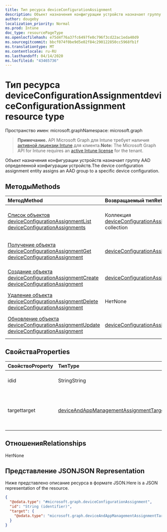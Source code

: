 ```yaml
---
title: Тип ресурса deviceConfigurationAssignment
description: Объект назначения конфигурации устройств назначает группу AAD определенной конфигурации устройств.
author: dougeby
localization_priority: Normal
ms.prod: Intune
doc_type: resourcePageType
ms.openlocfilehash: e75d4f76a37fc6497fe0c796f3cd22ac1eda40d9
ms.sourcegitcommit: bbcf074f0be9d5e02f84c290122850cc5968fb1f
ms.translationtype: MT
ms.contentlocale: ru-RU
ms.lasthandoff: 04/14/2020
ms.locfileid: "43465736"
---
```

# <a name="deviceconfigurationassignment-resource-type"></a><span data-ttu-id="eedd9-103">Тип ресурса deviceConfigurationAssignment</span><span class="sxs-lookup"><span data-stu-id="eedd9-103">deviceConfigurationAssignment resource type</span></span>

<span data-ttu-id="eedd9-104">Пространство имен: microsoft.graph</span><span class="sxs-lookup"><span data-stu-id="eedd9-104">Namespace: microsoft.graph</span></span>

> <span data-ttu-id="eedd9-105">**Примечание.** API Microsoft Graph для Intune требует наличия [активной лицензии Intune](https://go.microsoft.com/fwlink/?linkid=839381) для клиента.</span><span class="sxs-lookup"><span data-stu-id="eedd9-105">**Note:** The Microsoft Graph API for Intune requires an [active Intune license](https://go.microsoft.com/fwlink/?linkid=839381) for the tenant.</span></span>

<span data-ttu-id="eedd9-106">Объект назначения конфигурации устройств назначает группу AAD определенной конфигурации устройств.</span><span class="sxs-lookup"><span data-stu-id="eedd9-106">The device configuration assignment entity assigns an AAD group to a specific device configuration.</span></span>

## <a name="methods"></a><span data-ttu-id="eedd9-107">Методы</span><span class="sxs-lookup"><span data-stu-id="eedd9-107">Methods</span></span>
|<span data-ttu-id="eedd9-108">Метод</span><span class="sxs-lookup"><span data-stu-id="eedd9-108">Method</span></span>|<span data-ttu-id="eedd9-109">Возвращаемый тип</span><span class="sxs-lookup"><span data-stu-id="eedd9-109">Return Type</span></span>|<span data-ttu-id="eedd9-110">Описание</span><span class="sxs-lookup"><span data-stu-id="eedd9-110">Description</span></span>|
|:---|:---|:---|
|[<span data-ttu-id="eedd9-111">Список объектов deviceConfigurationAssignment</span><span class="sxs-lookup"><span data-stu-id="eedd9-111">List deviceConfigurationAssignments</span></span>](../api/intune-deviceconfig-deviceconfigurationassignment-list.md)|<span data-ttu-id="eedd9-112">Коллекция [deviceConfigurationAssignment](../resources/intune-deviceconfig-deviceconfigurationassignment.md)</span><span class="sxs-lookup"><span data-stu-id="eedd9-112">[deviceConfigurationAssignment](../resources/intune-deviceconfig-deviceconfigurationassignment.md) collection</span></span>|<span data-ttu-id="eedd9-113">Список свойств и связей объектов [deviceConfigurationAssignment](../resources/intune-deviceconfig-deviceconfigurationassignment.md).</span><span class="sxs-lookup"><span data-stu-id="eedd9-113">List properties and relationships of the [deviceConfigurationAssignment](../resources/intune-deviceconfig-deviceconfigurationassignment.md) objects.</span></span>|
|[<span data-ttu-id="eedd9-114">Получение объекта deviceConfigurationAssignment</span><span class="sxs-lookup"><span data-stu-id="eedd9-114">Get deviceConfigurationAssignment</span></span>](../api/intune-deviceconfig-deviceconfigurationassignment-get.md)|<span data-ttu-id="eedd9-115">[deviceConfigurationAssignment](../resources/intune-deviceconfig-deviceconfigurationassignment.md);</span><span class="sxs-lookup"><span data-stu-id="eedd9-115">[deviceConfigurationAssignment](../resources/intune-deviceconfig-deviceconfigurationassignment.md)</span></span>|<span data-ttu-id="eedd9-116">Чтение свойств и связей объекта [deviceConfigurationAssignment](../resources/intune-deviceconfig-deviceconfigurationassignment.md).</span><span class="sxs-lookup"><span data-stu-id="eedd9-116">Read properties and relationships of the [deviceConfigurationAssignment](../resources/intune-deviceconfig-deviceconfigurationassignment.md) object.</span></span>|
|[<span data-ttu-id="eedd9-117">Создание объекта deviceConfigurationAssignment</span><span class="sxs-lookup"><span data-stu-id="eedd9-117">Create deviceConfigurationAssignment</span></span>](../api/intune-deviceconfig-deviceconfigurationassignment-create.md)|<span data-ttu-id="eedd9-118">[deviceConfigurationAssignment](../resources/intune-deviceconfig-deviceconfigurationassignment.md);</span><span class="sxs-lookup"><span data-stu-id="eedd9-118">[deviceConfigurationAssignment](../resources/intune-deviceconfig-deviceconfigurationassignment.md)</span></span>|<span data-ttu-id="eedd9-119">Создание объекта [deviceConfigurationAssignment](../resources/intune-deviceconfig-deviceconfigurationassignment.md).</span><span class="sxs-lookup"><span data-stu-id="eedd9-119">Create a new [deviceConfigurationAssignment](../resources/intune-deviceconfig-deviceconfigurationassignment.md) object.</span></span>|
|[<span data-ttu-id="eedd9-120">Удаление объекта deviceConfigurationAssignment</span><span class="sxs-lookup"><span data-stu-id="eedd9-120">Delete deviceConfigurationAssignment</span></span>](../api/intune-deviceconfig-deviceconfigurationassignment-delete.md)|<span data-ttu-id="eedd9-121">Нет</span><span class="sxs-lookup"><span data-stu-id="eedd9-121">None</span></span>|<span data-ttu-id="eedd9-122">Удаляет объект [deviceConfigurationAssignment](../resources/intune-deviceconfig-deviceconfigurationassignment.md).</span><span class="sxs-lookup"><span data-stu-id="eedd9-122">Deletes a [deviceConfigurationAssignment](../resources/intune-deviceconfig-deviceconfigurationassignment.md).</span></span>|
|[<span data-ttu-id="eedd9-123">Обновление объекта deviceConfigurationAssignment</span><span class="sxs-lookup"><span data-stu-id="eedd9-123">Update deviceConfigurationAssignment</span></span>](../api/intune-deviceconfig-deviceconfigurationassignment-update.md)|[<span data-ttu-id="eedd9-124">deviceConfigurationAssignment</span><span class="sxs-lookup"><span data-stu-id="eedd9-124">deviceConfigurationAssignment</span></span>](../resources/intune-deviceconfig-deviceconfigurationassignment.md)|<span data-ttu-id="eedd9-125">Обновление свойств объекта [deviceConfigurationAssignment](../resources/intune-deviceconfig-deviceconfigurationassignment.md).</span><span class="sxs-lookup"><span data-stu-id="eedd9-125">Update the properties of a [deviceConfigurationAssignment](../resources/intune-deviceconfig-deviceconfigurationassignment.md) object.</span></span>|

## <a name="properties"></a><span data-ttu-id="eedd9-126">Свойства</span><span class="sxs-lookup"><span data-stu-id="eedd9-126">Properties</span></span>
|<span data-ttu-id="eedd9-127">Свойство</span><span class="sxs-lookup"><span data-stu-id="eedd9-127">Property</span></span>|<span data-ttu-id="eedd9-128">Тип</span><span class="sxs-lookup"><span data-stu-id="eedd9-128">Type</span></span>|<span data-ttu-id="eedd9-129">Описание</span><span class="sxs-lookup"><span data-stu-id="eedd9-129">Description</span></span>|
|:---|:---|:---|
|<span data-ttu-id="eedd9-130">id</span><span class="sxs-lookup"><span data-stu-id="eedd9-130">id</span></span>|<span data-ttu-id="eedd9-131">String</span><span class="sxs-lookup"><span data-stu-id="eedd9-131">String</span></span>|<span data-ttu-id="eedd9-132">Ключ назначения.</span><span class="sxs-lookup"><span data-stu-id="eedd9-132">The key of the assignment.</span></span>|
|<span data-ttu-id="eedd9-133">target</span><span class="sxs-lookup"><span data-stu-id="eedd9-133">target</span></span>|[<span data-ttu-id="eedd9-134">deviceAndAppManagementAssignmentTarget</span><span class="sxs-lookup"><span data-stu-id="eedd9-134">deviceAndAppManagementAssignmentTarget</span></span>](../resources/intune-shared-deviceandappmanagementassignmenttarget.md)|<span data-ttu-id="eedd9-135">Цель назначения для конфигурации устройств.</span><span class="sxs-lookup"><span data-stu-id="eedd9-135">The assignment target for the device configuration.</span></span>|

## <a name="relationships"></a><span data-ttu-id="eedd9-136">Отношения</span><span class="sxs-lookup"><span data-stu-id="eedd9-136">Relationships</span></span>
<span data-ttu-id="eedd9-137">Нет</span><span class="sxs-lookup"><span data-stu-id="eedd9-137">None</span></span>

## <a name="json-representation"></a><span data-ttu-id="eedd9-138">Представление JSON</span><span class="sxs-lookup"><span data-stu-id="eedd9-138">JSON Representation</span></span>
<span data-ttu-id="eedd9-139">Ниже представлено описание ресурса в формате JSON.</span><span class="sxs-lookup"><span data-stu-id="eedd9-139">Here is a JSON representation of the resource.</span></span>
<!-- {
  "blockType": "resource",
  "keyProperty": "id",
  "@odata.type": "microsoft.graph.deviceConfigurationAssignment"
}
-->
``` json
{
  "@odata.type": "#microsoft.graph.deviceConfigurationAssignment",
  "id": "String (identifier)",
  "target": {
    "@odata.type": "microsoft.graph.deviceAndAppManagementAssignmentTarget"
  }
}
```







